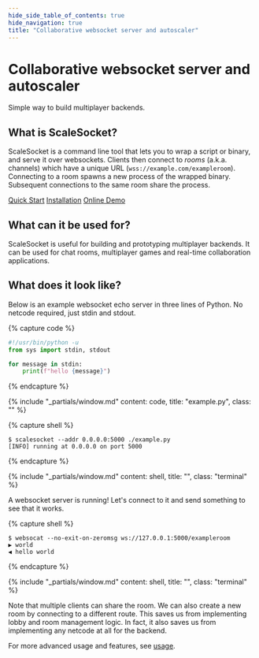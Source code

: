```yaml
---
hide_side_table_of_contents: true
hide_navigation: true
title: "Collaborative websocket server and autoscaler"
---
```


<div class="hero">

<div class="banner">

# Collaborative websocket server and autoscaler

Simple way to build multiplayer backends.

</div>

## What is ScaleSocket?

ScaleSocket is a command line tool that lets you to wrap a script or binary, and serve it over websockets. Clients then connect to *rooms* (a.k.a. channels) which have a unique URL (`wss://example.com/exampleroom`). Connecting to a room spawns a new process of the wrapped binary. Subsequent connections to the same room share the process.

<div class="links">

[Quick Start](/man/README.md#quick-start)
[Installation](/man/installation.md)
[Online Demo](https://demo-multiplayer.scalesocket.org/)

</div>

## What can it be used for?

ScaleSocket is useful for building and prototyping multiplayer backends. It can be used for chat rooms, multiplayer games and real-time collaboration applications.

## What does it look like?

Below is an example websocket echo server in three lines of Python. No netcode required, just stdin and stdout.

{% capture code %}
```python
#!/usr/bin/python -u
from sys import stdin, stdout

for message in stdin:
    print(f"hello {message}")
```
{% endcapture %}

{% include "_partials/window.md" content: code, title: "example.py", class: "" %}

{% capture shell %}
```console
$ scalesocket --addr 0.0.0.0:5000 ./example.py
[INFO] running at 0.0.0.0 on port 5000
```
{% endcapture %}

{% include "_partials/window.md" content: shell, title: "", class: "terminal" %}

A websocket server is running! Let's connect to it and send something to see that it works.

{% capture shell %}
```console
$ websocat --no-exit-on-zeromsg ws://127.0.0.1:5000/exampleroom
▶ world
◀ hello world
```
{% endcapture %}

{% include "_partials/window.md" content: shell, title: "", class: "terminal" %}

Note that multiple clients can share the room. We can also create a new room by connecting to a different route. This saves us from implementing lobby and room management logic. In fact, it also saves us from implementing any netcode at all for the backend.

For more advanced usage and features, see [usage](/man/usage).

